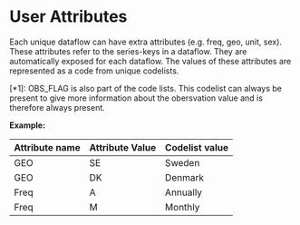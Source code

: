 # User Attributes

Each unique dataflow can have extra attributes (e.g. freq, geo, unit, sex). These attributes refer to the series-keys in a dataflow. They are automatically exposed for each dataflow. The values of these attributes are represented as a code from unique codelists.

[*1]: OBS_FLAG is also part of the code lists. This codelist can always be present to give more information about the obersvation value and is therefore always present.

**Example:**

| Attribute name        | Attribute Value | Codelist value |
| --------------------- | --------------- |--------------- |
|GEO                    | SE              | Sweden         |
|GEO                    | DK              | Denmark        |
|Freq                   | A               | Annually       |
|Freq                   | M               | Monthly        |

<!--- ### Getting the CodeList values --->
<!--- In order to get the full code list value from the attribute values, the following custom transformer can be used; xxx --->

